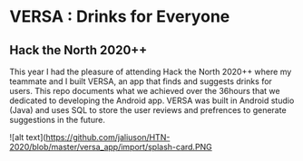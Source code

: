 # VERSA : Drinks for Everyone
## Hack the North 2020++

This year I had the pleasure of attending Hack the North 2020++ where my teammate and I built VERSA, an app that finds and suggests drinks for users. This repo documents what we achieved over the 36hours that we dedicated to developing the Android app. VERSA was built in Android studio (Java) and uses SQL to store the user reviews and prefrences to generate suggestions in the future.

![alt text](https://github.com/jaliuson/HTN-2020/blob/master/versa_app/import/splash-card.PNG
